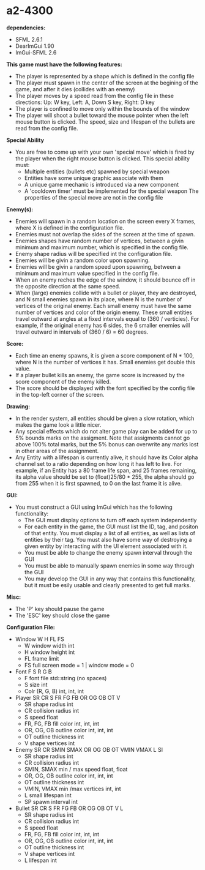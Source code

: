 # a2-4300

**dependencies:**
- SFML 2.6.1
- DearImGui 1.90
- ImGui-SFML 2.6

**This game must have the following features:**
- The player is represented by a shape which is defined in the config file
- The player must spawn in the center of the screen at the begining of the game,
  and after it dies (collides with an enemy)
- The player moves by a speed read from the config file in these directions:
  Up: W key, Left: A, Down S key, Right: D key
- The player is confined to move only within the bounds of the window
- The player will shoot a bullet toward the mouse pointer when the left mouse
  button is clicked. The speed, size and lifespan of the bullets are read from
  the config file.

**Special Ability**
- You are free to come up with your own 'special move' which is fired by the
  player when the right mouse button is clicked. This special ability must:
    - Multiple entities (bullets etc) spawned by special weapon
    - Entities have some unique graphic associate with them
    - A unique game mechanic is introduced via a new component
    - A 'cooldown timer' must be implemented for the special weapon
  The properties of the special move are not in the config file

**Enemy(s):**
- Enemies will spawn in a random location on the screen every X frames,
  where X is defined in the configuration file.
- Enemies must not overlap the sides of the screen at the time of spawn.
- Enemies shapes have random number of vertices, between a givin minimum and
  maximum number, which is specified in the config file.
- Enemy shape radius will be specified int the configuration file.
- Enemies will be givin a random color upon spawning.
- Enemies will be givin a random speed upon spawning, between a minimum and
  maximum value specified in the config file.
- When an enemy reches the edge of the window, it should bounce off in the opposite
  direction at the same speed.
- When (large) enemies collide with a bullet or player, they are destroyed,
  and N small enemies spawn in its place, where N is the number of vertices of
  the original enemy. Each small enemy must have the same number of vertices and
  color of the origin enemy. These small entities travel outward at angles at a
  fixed intervals equal to (360 / verticies).
  For example, if the original enemy has 6 sides, the 6 smaller enemies will 
  travel outward in intervals of (360 / 6) = 60 degrees.

**Score:**
- Each time an enemy spawns, it is given a score component of N * 100, where N 
  is the number of vertices it has. Small enemies get double this value.
- If a player bullet kills an enemy, the game score is increased by the score
  component of the enemy killed.
- The score should be displayed with the font specified by the config file in 
  the top-left corner of the screen.

**Drawing:**
- In the render system, all entities should be given a slow rotation, which
  makes the game look a little nicer.
- Any special effects which do not alter game play can be added for up to 5%
  bounds marks on the assigment. Note that assigments cannot go above 100% total
  marks, but the 5% bonus can overwrite any marks lost in other areas of the
  assignment.
- Any Entity with a lifespan is currently alive, it should have its Color alpha
  channel set to a ratio depending on how long it has left to live.
  For example, if an Entity has a 80 frame life span, and 25 frames remaining,
  its alpha value should be set to (float)25/80 * 255, the alpha should go from
  255 when it is first spawned, to 0 on the last frame it is alive.

**GUI:**
- You must construct a GUI using ImGui which has the following functionality:
  - The GUI must display options to turn off each system independently
  - For each entity in the game, the GUI must list the ID, tag, and positon of
    that entity. You must display a list of all entities, as well as lists
    of entities by their tag. You must also have some way of destroying a given
    entity by interacting with the UI element associated with it.
  - You must be able to change the enemy spawn interval through the GUI
  - You must be able to manually spawn enemies in some way through the GUI
  - You may develop the GUI in any way that contains this functionality, but
    it must be esily usable and clearly presented to get full marks.

**Misc:**
- The 'P' key should pause the game
- The 'ESC' key should close the game

**Configuration File:**
- Window W H FL FS
  - W window width int
  - H window height int
  - FL frame limit
  - FS full screen mode = 1 | window mode = 0
- Font F S R G B
  - F font file std::string (no spaces)
  - S size int
  - Colr (R, G, B) int, int, int
- Player SR CR S FR FG FB OR OG OB OT V
  - SR shape radius int
  - CR collision radius int
  - S speed float
  - FR, FG, FB fill color int, int, int
  - OR, OG, OB outline color int, int, int
  - OT outline thickness int
  - V shape vertices int
- Enemy SR CR SMIN SMAX OR OG OB OT VMIN VMAX L SI
  - SR shape radius int
  - CR collision radius int
  - SMIN, SMAX min / max speed float, float
  - OR, OG, OB outline color int, int, int
  - OT outline thickness int
  - VMIN, VMAX min /max vertices int, int
  - L small lifespan int
  - SP spawn interval int
- Bullet SR CR S FR FG FB OR OG OB OT V L
  - SR shape radius int
  - CR collision radius int
  - S speed float
  - FR, FG, FB fill color int, int, int
  - OR, OG, OB outline color int, int, int
  - OT outline thickness int
  - V shape vertices int
  - L lifespan int
